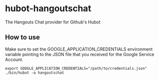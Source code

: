 # hubot-hangoutschat
The Hangouts Chat provider for Github's Hubot

## How to use

Make sure to set the GOOGLE_APPLICATION_CREDENTIALS environment variable pointing to the JSON file that you received for the Google Service Account.

```
export GOOGLE_APPLICATION_CREDENTIALS="/path/to/credentials.json"
./bin/hubot -a hangoutschat
